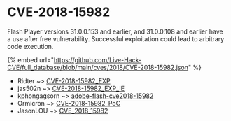 # CVE-2018-15982

Flash Player versions 31.0.0.153 and earlier, and 31.0.0.108 and earlier have a use after free vulnerability. Successful exploitation could lead to arbitrary code execution.

{% embed url="https://github.com/Live-Hack-CVE/full_database/blob/main/cves/2018/CVE-2018-15982.json" %}


* Ridter ~> [CVE-2018-15982_EXP](https://www.alice-snow.ru/2018/database/cve-2018-15982/cve-2018-15982_exp-ridter)
* jas502n ~> [CVE-2018-15982_EXP_IE](https://www.alice-snow.ru/2018/database/cve-2018-15982/cve-2018-15982_exp_ie-jas502n)
* kphongagsorn ~> [adobe-flash-cve2018-15982](https://www.alice-snow.ru/2018/database/cve-2018-15982/adobe-flash-cve2018-15982-kphongagsorn)
* Ormicron ~> [CVE-2018-15982_PoC](https://www.alice-snow.ru/2018/database/cve-2018-15982/cve-2018-15982_poc-ormicron)
* JasonLOU ~> [CVE_2018_15982](https://www.alice-snow.ru/2018/database/cve-2018-15982/cve_2018_15982-jasonlou)